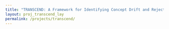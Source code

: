 ```yaml
---
title: "TRANSCEND: A Framework for Identifying Concept Drift and Rejecting Low Quality Decisions. "
layout: proj_transcend_lay
permalink: /projects/transcend/
---
```


